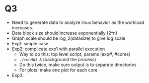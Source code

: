 # Q3
* Need to generate data to analyze linux behavior as the workload increases.
* Data block size should increase exponentially (2^n)
* Graph scale should be log_2(datasize) to give log scale
* Exp1: simple case
* Exp2: complicate exp1 with parallel execution
  * Way to do this: top level script, params (exp#, #cores)
  * `./runHW1 &` (background the process)
  * Do this twice, make sure output is to separate directories
  * For plots: make one plot for each core
* Exp3: 
